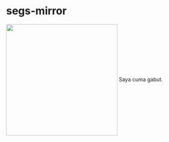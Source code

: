 # segs-mirror
<img width="300" align="center"  src="https://media1.tenor.com/m/MvhbQB1zxJMAAAAd/bocchi-the-rock.gif">
Saya cuma gabut.
